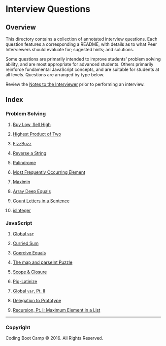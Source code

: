 # Interview Questions

## Overview

This directory contains a collection of annotated interview questions. Each question features a corresponding a README, with details as to what Peer Interviewers should evaluate for; sugested hints; and solutions.

Some questions are primarily intended to improve students' problem solving ability, and are most appropriate for advanced students. Others primarily reinforce fundamental JavaScript concepts, and are suitable for students at all levels. Questions are arranged by type below.

Review the [Notes to the Interviewer](2-Supplements/README.md) prior to performing an interview.

## Index

### Problem Solving

1. [Buy Low, Sell High](1-Interview-Questions/buy_low_sell_high)

2. [Highest Product of Two](1-Interview-Questions/highest_product_of_two)

3. [FizzBuzz](1-Interview-Questions/fizz_buzz)

4. [Reverse a String](1-Interview-Questions/reverse_string)

5. [Palindrome](1-Interview-Questions/palindrome)

6. [Most Frequently Occurring Element](1-Interview-Questions/most_frequent_element)

7. [Maximin](1-Interview-Questions/maximin)

8. [Array Deep Equals](1-Interview-Questions/array_deep_equals)

9. [Count Letters in a Sentence](1-Interview-Questions/counting_letters)

10. [isInteger](1-Interview-Questions/is_integer)

### JavaScript

1. [Global `var`](1-Interview-Questions/global_var)

2. [Curried Sum](1-Interview-Questions/curried_sum)

3. [Coercive Equals](1-Interview-Questions/coercive_equals)

4. [The map and parseInt Puzzle](1-Interview-Questions/map_parse_int)

5. [Scope & Closure](1-Interview-Questions/scope_and_closure)

6. [Pig-Latinize](1-Interview-Questions/pig_latinize)

7. [Global `var`, Pt. II](1-Interview-Questions/global_var_in_button_click)

8. [Delegation to Prototype](1-Interview-Questions/delegation_to_prototype)

9. [Recursion, Pt. I: Maximum Element in a List](1-Interview-Questions/recursive_max_element)

- - -

### Copyright

Coding Boot Camp © 2016. All Rights Reserved.
